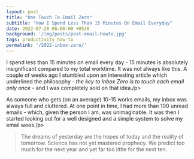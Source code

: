 ```yaml
---
layout: post
title: "One Touch To Email Zero"
subtitle: "How I Spend Less Than 15 Minutes On Email Everyday"
date: 2022-07-28 06:00:00 +0530
background: '/img/posts/post-email-howto.jpg'
tags: productivity how-to
permalink: '/2022-inbox-zero/'
---
```


<p class="text-justify">I spend less than 15 minutes on email every day - 15 minutes is absolutely insignificant compared to my total worktime. It was not always like this. A couple of weeks ago I stumbled upon an interesting <a href="https://fortelabs.co/blog/one-touch-to-inbox-zero/" target="_blank" rel="noopener" style="text-decoration:none">article</a> which underlined the philosophy - <i>the key to Inbox Zero is to touch each email only once</i> - and I was completely sold on that idea./p>

<p class="text-justify">As someone who gets (on an average) 10-15 works emails, my inbox was always full and cluttered. At one point in time, I had more than 100 unread emails - which, given the person I am, was unimaginable. It was then I started looking out for a well designed and a simple system to solve my email woes./p>



<blockquote class="blockquote">The dreams of yesterday are the hopes of today and the reality of tomorrow. Science has not yet mastered prophecy. We predict too much for the next year and yet far too little for the next ten.</blockquote>

